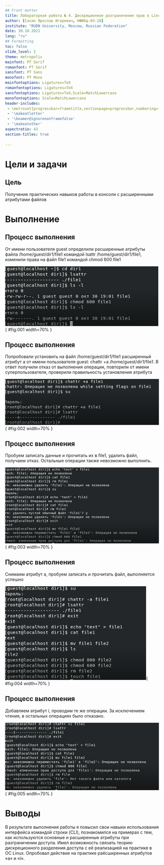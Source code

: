 ```yaml
---
## Front matter
title: Лабораторная работа № 4. Дискреционное разграничение прав в Linux. Расширенные атрибуты
author: [Сасин Ярослав Игоревич, НФИбд-03-18]
institute: "RUDN University, Moscow, Russian Federation"
date: 30.10.2021
lang: "ru"
## Formatting
toc: false
slide_level: 2
theme: metropolis
mainfont: PT Serif
romanfont: PT Serif
sansfont: PT Sans
monofont: PT Mono
mainfontoptions: Ligatures=TeX
romanfontoptions: Ligatures=TeX
sansfontoptions: Ligatures=TeX,Scale=MatchLowercase
monofontoptions: Scale=MatchLowercase
header-includes:
 - \metroset{progressbar=frametitle,sectionpage=progressbar,numbering=fraction}
 - '\makeatletter'
 - '\beamer@ignorenonframefalse'
 - '\makeatother'
aspectratio: 43
section-titles: true

---
```

# Цели и задачи

## Цель

Получение практических навыков работы в консоли с расширенными атрибутами файлов

# Выполнение

## Процесс выполнения

От имени пользователя guest определили расширенные атрибуты файла /home/guest/dir1/file1 командой
lsattr /home/guest/dir1/file1, изменили права на файл file1 командой chmod 600 file1

![chmod 600](1.png){ #fig:001 width=70% }

## Процесс выполнения

Попробовали установить на файл /home/guest/dir1/file1 расширенный атрибут a от имени пользователя guest:
chattr +a /home/guest/dir1/file1. В ответ получили отказ от выполнения операции, повторили от имени суперпользователя, проверили правильность установления атрибута

![chattr +a](2.png){ #fig:002 width=70% }

## Процесс выполнения

Пробуем записать данные и прочитать их в file1, удалить файл, получаем отказ. Остальные операции также невозможно выполнить.

![echo, cat и тд](3.png){ #fig:003 width=70% }

## Процесс выполнения

Снимаем атрибут a, пробуем записать и прочитать файл, выполняется успешно

![chattr -a](4.png){ #fig:004 width=70% }



## Процесс выполнения

Добавляем атрибут i, проводим те же операции. За исключением чтения, в остальных операциях было отказано.

![chattr +i](5.png){ #fig:005 width=70% }


# Выводы

В результате выполнения работы я повысил свои навыки использования интерфейса командой строки (CLI), познакомился на примерах с тем, как используются основные и расширенные атрибуты при разграничении доступа. Имел возможность связать теорию дискреционного разделения доступа с её реализацией на практике в ОС Linux. Опробовал действие на практике раёсширенных атрибутов «а» и «i».
